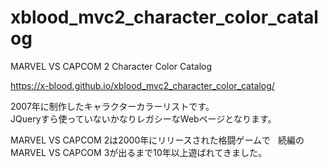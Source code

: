 # xblood_mvc2_character_color_catalog
MARVEL VS CAPCOM 2 Character Color Catalog  
  
https://x-blood.github.io/xblood_mvc2_character_color_catalog/  
  
2007年に制作したキャラクターカラーリストです。  
JQueryすら使っていないかなりレガシーなWebページとなります。  


MARVEL VS CAPCOM 2は2000年にリリースされた格闘ゲームで  
続編のMARVEL VS CAPCOM 3が出るまで10年以上遊ばれてきました。  
